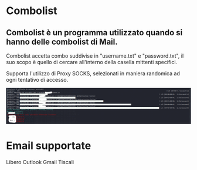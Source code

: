 # Combolist

## Combolist è un programma utilizzato quando si hanno delle combolist di Mail.

Combolist accetta combo suddivise in "username.txt" e "password.txt", il suo scopo è quello di cercare all'interno della casella mittenti specifici.

Supporta l'utilizzo di Proxy SOCKS, selezionati in maniera randomica ad ogni tentativo di accesso.

![Foto](https://github.com/69ares/Combolistcheck-Mail/blob/main/tempsnip.png)


# Email supportate

Libero
Outlook
Gmail
Tiscali

